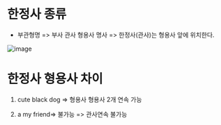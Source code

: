 # 한정사 종류

* 부관형명 => 부사 관사 형용사 명사 => 한정사(관사)는 형용사 앞에 위치한다.

![image](https://user-images.githubusercontent.com/73323188/126155106-0c933382-40db-45f3-8444-d330447c5b38.png)


# 한정사 형용사 차이 

1) cute black dog => 형용사 형용사 2개 연속 가능

2) a my friend=> 불가능 => 관사연속 불가능
